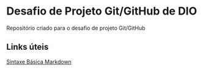 # Desafio de Projeto Git/GitHub de DIO
Repositório criado para o desafio de projeto Git/GitHub

## Links úteis 
[Sintaxe Básica Markdown](https://www.markdownguide.org/basic-syntax/)
